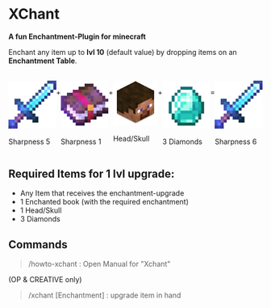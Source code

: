 # XChant

**A fun Enchantment-Plugin for minecraft**

Enchant any item up to **lvl 10** (default value) by dropping items on an **Enchantment Table**.

<br>
<div style="display: flex; justify-content: space-between">
<div>
<img src="res/Enchanted_Diamond_Sword.gif">
<p>Sharpness 5</p>
</div>
<p>+</p>
<div>
<img src="res/Enchanted_Book.gif">
<p>Sharpness 1</p>
</div>
<p>+</p>
<div>
<img src="res/MHF_Steve.png">
<p>Head/Skull</p>
</div>
<p>+</p>
<div>
<img src="res/Diamond.png">
<p>3 Diamonds</p>
</div>
<p>=</p>
<div>
<img src="res/Enchanted_Diamond_Sword.gif">
<p>Sharpness 6</p>
</div>
</div>

## Required Items for 1 lvl upgrade:

- Any Item that receives the enchantment-upgrade
- 1 Enchanted book (with the required enchantment)
- 1 Head/Skull
- 3 Diamonds

## Commands

> /howto-xchant : Open Manual for "Xchant"

(OP & CREATIVE only)
> /xchant [Enchantment] : upgrade item in hand
